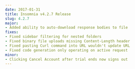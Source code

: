 ```yaml
---
date: 2017-01-31
title: Insomnia v4.2.7 Release
slug: 4.2.7
major:
- Added ability to auto-download response bodies to file
fixes:
- Fixed sidebar filtering for nested folders
- Fixed binary file uploads missing Content-Length header
- Fixed pasting Curl command into URL wouldn't update URL
- Fixed code generation only operating on active request
minor:
- Clicking Cancel Account after trial ends now signs out
---
```

